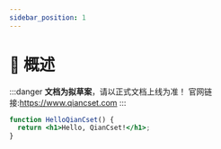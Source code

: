 ```yaml
---
sidebar_position: 1
---
```


# 📖 概述
:::danger
      **文档为拟草案**，请以正式文档上线为准！
      官网链接:https://www.qiancset.com
:::

```jsx title="docs/intro.md"
function HelloQianCset() {
  return <h1>Hello, QianCset!</h1>;
}
```